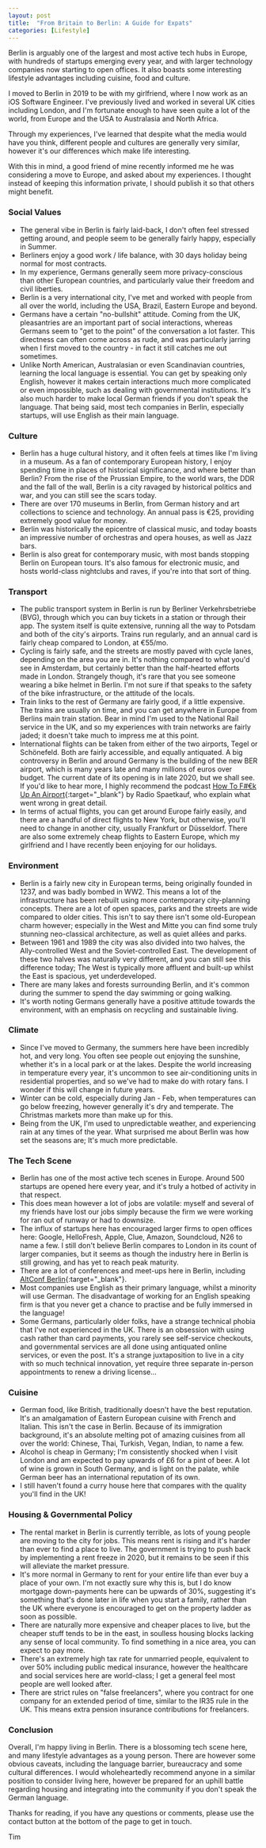 ```yaml
---
layout: post
title:  "From Britain to Berlin: A Guide for Expats"
categories: [Lifestyle]
---
```


Berlin is arguably one of the largest and most active tech hubs in Europe, with hundreds of startups emerging every year, and with larger technology companies now starting to open offices. It also boasts some interesting lifestyle advantages including cuisine, food and culture.

I moved to Berlin in 2019 to be with my girlfriend, where I now work as an iOS Software Engineer. I've previously lived and worked in several UK cities including London, and I'm fortunate enough to have seen quite a lot of the world, from Europe and the USA to Australasia and North 
Africa.

Through my experiences, I've learned that despite what the media would have you think, different people and cultures are generally very similar, however it's our differences which make life interesting.

With this in mind, a good friend of mine recently informed me he was considering a move to Europe, and asked about my experiences. I thought instead of keeping this information private, I should publish it so that others might benefit.

### Social Values
- The general vibe in Berlin is fairly laid-back, I don't often feel stressed getting around, and people seem to be generally fairly happy, especially in Summer.
- Berliners enjoy a good work / life balance, with 30 days holiday being normal for most contracts.
- In my experience, Germans generally seem more privacy-conscious than other European countries, and particularly value their freedom and civil liberties.
- Berlin is a very international city, I've met and worked with people from all over the world, including the USA, Brazil, Eastern Europe and beyond.
- Germans have a certain "no-bullshit" attitude. Coming from the UK, pleasantries are an important part of social interactions, whereas Germans seem to "get to the point" of the conversation a lot faster. This directness can often come across as rude, and was particularly jarring when I first moved to the country - in fact it still catches me out sometimes.
- Unlike North American, Australasian or even Scandinavian countries, learning the local language is essential. You can get by speaking only English, however it makes certain interactions much more complicated or even impossible, such as dealing with governmental institutions. It's also much harder to make local German friends if you don't speak the language. That being said, most tech companies in Berlin, especially startups, will use English as their main language.

### Culture
- Berlin has a huge cultural history, and it often feels at times like I'm living in a museum. As a fan of contemporary European history, I enjoy spending time in places of historical significance, and where better than Berlin? From the rise of the Prussian Empire, to the world wars, the DDR and the fall of the wall, Berlin is a city ravaged by historical politics and war, and you can still see the scars today.
- There are over 170 museums in Berlin, from German history and art collections to science and technology. An annual pass is €25, providing extremely good value for money.
- Berlin was historically the epicentre of classical music, and today boasts an impressive number of orchestras and opera houses, as well as Jazz bars.
- Berlin is also great for contemporary music, with most bands stopping Berlin on European tours. It's also famous for electronic music, and hosts world-class nightclubs and raves, if you're into that sort of thing.

### Transport
- The public transport system in Berlin is run by Berliner Verkehrsbetriebe (BVG), through which you can buy tickets in a station or through their app. The system itself is quite extensive, running all the way to Potsdam and both of the city's airports. Trains run regularly, and an annual card is fairly cheap compared to London, at €55/mo.
- Cycling is fairly safe, and the streets are mostly paved with cycle lanes, depending on the area you are in. It's nothing compared to what you'd see in Amsterdam, but certainly better than the half-hearted efforts made in London. Strangely though, it's rare that you see someone wearing a bike helmet in Berlin. I'm not sure if that speaks to the safety of the bike infrastructure, or the attitude of the locals.
- Train links to the rest of Germany are fairly good, if a little expensive. The trains are usually on time, and you can get anywhere in Europe from Berlins main train station. Bear in mind I'm used to the National Rail service in the UK, and so my experiences with train networks are fairly jaded; it doesn't take much to impress me at this point.
- International flights can be taken from either of the two airports, Tegel or Schönefeld. Both are fairly accessible, and equally antiquated. A big controversy in Berlin and around Germany is the building of the new BER airport, which is many years late and many millions of euros over budget. The current date of its opening is in late 2020, but we shall see. If you'd like to hear more, I highly recommend the podcast [How To F#€k Up An Airport](http://www.radiospaetkauf.com/ber/){:target="_blank"} by Radio Spaetkauf, who explain what went wrong in great detail.
- In terms of actual flights, you can get around Europe fairly easily, and there are a handful of direct flights to New York, but otherwise, you'll need to change in another city, usually Frankfurt or Düsseldorf. There are also some extremely cheap flights to Eastern Europe, which my girlfriend and I have recently been enjoying for our holidays.


### Environment
- Berlin is a fairly new city in European terms, being originally founded in 1237, and was badly bombed in WW2. This means a lot of the infrastructure has been rebuilt using more contemporary city-planning concepts. There are a lot of open spaces, parks and the streets are wide compared to older cities. This isn't to say there isn't some old-European charm however; especially in the West and Mitte you can find some truly stunning neo-classical architecture, as well as quiet allées and parks.
- Between 1961 and 1989 the city was also divided into two halves, the Ally-controlled West and the Soviet-controlled East. The development of these two halves was naturally very different, and you can still see this difference today; The West is typically more affluent and built-up whilst the East is spacious, yet underdeveloped.
- There are many lakes and forests surrounding Berlin, and it's common during the summer to spend the day swimming or going walking.
- It's worth noting Germans generally have a positive attitude towards the environment, with an emphasis on recycling and sustainable living.

### Climate
- Since I've moved to Germany, the summers here have been incredibly hot, and very long. You often see people out enjoying the sunshine, whether it's in a local park or at the lakes. Despite the world increasing in temperature every year, it's uncommon to see air-conditioning units in residential properties, and so we've had to make do with rotary fans. I wonder if this will change in future years.
- Winter can be cold, especially during Jan - Feb, when temperatures can go below freezing, however generally it's dry and temperate. The Christmas markets more than make up for this.
- Being from the UK, I'm used to unpredictable weather, and experiencing rain at any times of the year. What surprised me about Berlin was how set the seasons are; It's much more predictable.

### The Tech Scene
- Berlin has one of the most active tech scenes in Europe. Around 500 startups are opened here every year, and it's truly a hotbed of activity in that respect.
- This does mean however a lot of jobs are volatile: myself and several of my friends have lost our jobs simply because the firm we were working for ran out of runway or had to downsize.
- The influx of startups here has encouraged larger firms to open offices here: Google, HelloFresh, Apple, Clue, Amazon, Soundcloud, N26 to name a few. I still don't believe Berlin compares to London in its count of larger companies, but it seems as though the industry here in Berlin is still growing, and has yet to reach peak maturity.
- There are a lot of conferences and meet-ups here in Berlin, including [AltConf Berlin](http://berlin.altconf.com){:target="_blank"}.
- Most companies use English as their primary language, whilst a minority will use German. The disadvantage of working for an English speaking firm is that you never get a chance to practise and be fully immersed in the language!
- Some Germans, particularly older folks, have a strange technical phobia that I've not experienced in the UK. There is an obsession with using cash rather than card payments, you rarely see self-service checkouts, and governmental services are all done using antiquated online services, or even the post. It's a strange juxtaposition to live in a city with so much technical innovation, yet require three separate in-person appointments to renew a driving license...

### Cuisine
- German food, like British, traditionally doesn't have the best reputation. It's an amalgamation of Eastern European cuisine with French and Italian. This isn't the case in Berlin. Because of its immigration background, it's an absolute melting pot of amazing cuisines from all over the world: Chinese, Thai, Turkish, Vegan, Indian, to name a few.
- Alcohol is cheap in Germany; I'm consistently shocked when I visit London and am expected to pay upwards of £6 for a pint of beer. A lot of wine is grown in South Germany, and is light on the palate, while German beer has an international reputation of its own.
- I still haven't found a curry house here that compares with the quality you'll find in the UK!

### Housing & Governmental Policy

- The rental market in Berlin is currently terrible, as lots of young people are moving to the city for jobs. This means rent is rising and it's harder than ever to find a place to live. The government is trying to push back by implementing a rent freeze in 2020, but it remains to be seen if this will alleviate the market pressure.
- It's more normal in Germany to rent for your entire life than ever buy a place of your own. I'm not exactly sure why this is, but I do know mortgage down-payments here can be upwards of 30%, suggesting it's something that's done later in life when you start a family, rather than the UK where everyone is encouraged to get on the property ladder as soon as possible.
- There are naturally more expensive and cheaper places to live, but the cheaper stuff tends to be in the east, in soulless housing blocks lacking any sense of local community. To find something in a nice area, you can expect to pay more.
- There's an extremely high tax rate for unmarried people, equivalent to over 50% including public medical insurance, however the healthcare and social services here are world-class; I get a general feel most people are well looked after.
- There are strict rules on "false freelancers", where you contract for one company for an extended period of time, similar to the IR35 rule in the UK. This means extra pension insurance contributions for freelancers.

### Conclusion

Overall, I'm happy living in Berlin. There is a blossoming tech scene here, and many lifestyle advantages as a young person. There are however some obvious caveats, including the language barrier, bureaucracy and some cultural differences. I would wholeheartedly recommend anyone in a similar position to consider living here, however be prepared for an uphill battle regarding housing and integrating into the community if you don't speak the German language.

Thanks for reading, if you have any questions or comments, please use the contact button at the bottom of the page to get in touch.

Tim

